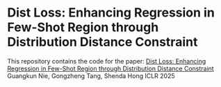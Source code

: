 # Dist Loss: Enhancing Regression in Few-Shot Region through Distribution Distance Constraint
This repository contains the code for the paper:
[Dist Loss: Enhancing Regression in Few-Shot Region through Distribution Distance Constraint](https://openreview.net/pdf?id=YeSxbRrDRl)
Guangkun Nie, Gongzheng Tang, Shenda Hong
ICLR 2025
